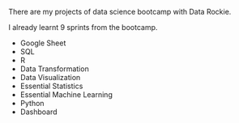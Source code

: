 There are my projects of data science bootcamp with Data Rockie.

I already learnt 9 sprints from the bootcamp.
- Google Sheet
- SQL
- R
- Data Transformation
- Data Visualization
- Essential Statistics
- Essential Machine Learning
- Python
- Dashboard
